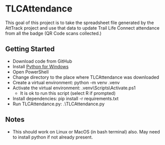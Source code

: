 # TLCAttendance

This goal of this project is to take the spreadsheet file generated by the AttTrack project and use that data to update Trail Life Connect attendance from all the badge (QR Code scans collected.)

## Getting Started

- Download code from GitHub
- Install [Python for Windows](https://www.python.org/downloads/windows/)
- Open PowerShell
- Change directory to the place where TLCAttendance was downloaded
- Create a virtual environment: python -m venv .venv
- Activate the virtual environment:  .venv\Scripts\Activate.ps1
  - It is ok to run this script (select R if prompted)
- Install dependencies:  pip install -r requirements.txt
- Run TLCAttendance.py:  .\TLCAttendance.py

## Notes

- This should work on Linux or MacOS (in bash terminal) also.  May need to install python if not already present.
